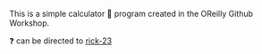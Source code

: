 This is a simple calculator 🧮 program created in the OReilly Github Workshop.


❓ can be directed to [rick-23](https://github.com/rick-23)
